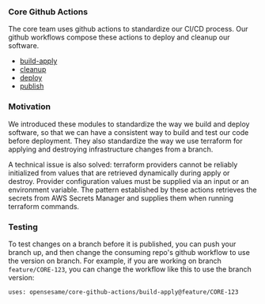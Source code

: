### Core Github Actions

The core team uses github actions to standardize our CI/CD process. Our github workflows compose these actions to deploy and cleanup our software.

* [build-apply](build-apply)
* [cleanup](cleanup)
* [deploy](deploy)
* [publish](publish)

### Motivation

We introduced these modules to standardize the way we build and deploy software, so that we can have a consistent way to build and test our code before deployment. They also standardize the way we use terraform for applying and destroying infrastructure changes from a branch.

A technical issue is also solved: terraform providers cannot be reliably initialized from values that are retrieved dynamically during apply or destroy. Provider configuration values must be supplied via an input or an environment variable. The pattern established by these actions retrieves the secrets from AWS Secrets Manager and supplies them when running terraform commands.

### Testing

To test changes on a branch before it is published, you can push your branch up, and then change the consuming repo's github workflow to use the version on branch. For example, if you are working on branch `feature/CORE-123`, you can change the workflow like this to use the branch version:

```
uses: opensesame/core-github-actions/build-apply@feature/CORE-123
```

